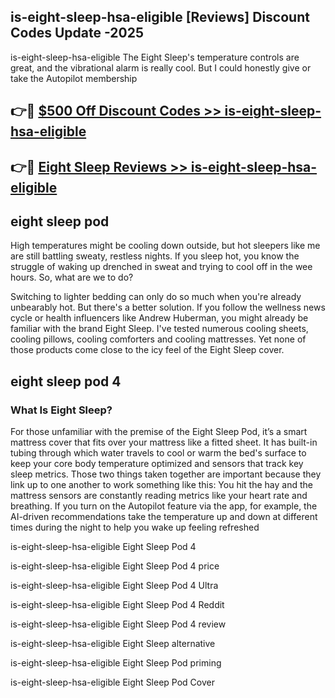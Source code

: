 ## is-eight-sleep-hsa-eligible [Reviews​] Discount Codes Update -2025

is-eight-sleep-hsa-eligible The Eight Sleep's temperature controls are great, and the vibrational alarm is really cool. But I could honestly give or take the Autopilot membership

## 👉🔴 [$500 Off Discount Codes >> is-eight-sleep-hsa-eligible](http://download.freeplayer.one?title=is-eight-sleep-hsa-eligible&ref=18-ES)

## 👉🔴 [Eight Sleep Reviews >> is-eight-sleep-hsa-eligible](http://download.freeplayer.one?title=is-eight-sleep-hsa-eligible&ref=18-ES)

## eight sleep pod

High temperatures might be cooling down outside, but hot sleepers like me are still battling sweaty, restless nights. If you sleep hot, you know the struggle of waking up drenched in sweat and trying to cool off in the wee hours. So, what are we to do?

Switching to lighter bedding can only do so much when you're already unbearably hot. But there's a better solution. If you follow the wellness news cycle or health influencers like Andrew Huberman, you might already be familiar with the brand Eight Sleep. I've tested numerous cooling sheets, cooling pillows, cooling comforters and cooling mattresses. Yet none of those products come close to the icy feel of the Eight Sleep cover.

## eight sleep pod 4

### What Is Eight Sleep?

For those unfamiliar with the premise of the Eight Sleep Pod, it’s a smart mattress cover that fits over your mattress like a fitted sheet. It has built-in tubing through which water travels to cool or warm the bed's surface to keep your core body temperature optimized and sensors that track key sleep metrics. Those two things taken together are important because they link up to one another to work something like this: You hit the hay and the mattress sensors are constantly reading metrics like your heart rate and breathing. If you turn on the Autopilot feature via the app, for example, the AI-driven recommendations take the temperature up and down at different times during the night to help you wake up feeling refreshed

is-eight-sleep-hsa-eligible Eight Sleep Pod 4

is-eight-sleep-hsa-eligible Eight Sleep Pod 4 price

is-eight-sleep-hsa-eligible Eight Sleep Pod 4 Ultra

is-eight-sleep-hsa-eligible Eight Sleep Pod 4 Reddit

is-eight-sleep-hsa-eligible Eight Sleep Pod 4 review

is-eight-sleep-hsa-eligible Eight Sleep alternative

is-eight-sleep-hsa-eligible Eight Sleep Pod priming

is-eight-sleep-hsa-eligible Eight Sleep Pod Cover